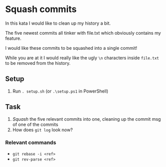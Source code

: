 # Squash commits

In this kata I would like to clean up my history a bit.

The five newest commits all tinker with file.txt which obviously contains my feature.

I would like these commits to be squashed into a single commit!

While you are at it I would really like the ugly `\n` characters inside `file.txt` to be removed from the history.

## Setup

1. Run `. setup.sh` (or `.\setup.ps1` in PowerShell)

## Task

1. _Squash_ the five relevant commits into one, cleaning up the commit msg of one of the commits
1. How does `git log` look now?

### Relevant commands

- `git rebase -i <ref>`
- `git rev-parse <ref>`
